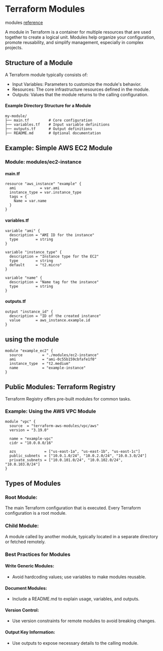 # Terraform Modules
modules [reference](https://registry.terraform.io/browse/modules)

A module in Terraform is a container for multiple resources that are used together to create a logical unit. Modules help organize your configuration, promote reusability, and simplify management, especially in complex projects.

## Structure of a Module
A Terraform module typically consists of:
- Input Variables: Parameters to customize the module's behavior.
- Resources: The core infrastructure resources defined in the module.
- Outputs: Values that the module returns to the calling configuration.

#### Example Directory Structure for a Module
```
my-module/
├── main.tf         # Core configuration
├── variables.tf    # Input variable definitions
├── outputs.tf      # Output definitions
├── README.md       # Optional documentation

```

## Example: Simple AWS EC2 Module
### Module: modules/ec2-instance
#### main.tf

```
resource "aws_instance" "example" {
  ami           = var.ami
  instance_type = var.instance_type
  tags = {
    Name = var.name
  }
}
```
#### variables.tf
```
variable "ami" {
  description = "AMI ID for the instance"
  type        = string
}

variable "instance_type" {
  description = "Instance type for the EC2"
  type        = string
  default     = "t2.micro"
}

variable "name" {
  description = "Name tag for the instance"
  type        = string
}

```
#### outputs.tf
```
output "instance_id" {
  description = "ID of the created instance"
  value       = aws_instance.example.id
}
```

## using the module
```
module "example_ec2" {
  source         = "./modules/ec2-instance"
  ami            = "ami-0c55b159cbfafe1f0"
  instance_type  = "t2.medium"
  name           = "example-instance"
}
```

## Public Modules: Terraform Registry
Terraform Registry offers pre-built modules for common tasks.

### Example: Using the AWS VPC Module

```
module "vpc" {
  source  = "terraform-aws-modules/vpc/aws"
  version = "3.19.0"

  name = "example-vpc"
  cidr = "10.0.0.0/16"

  azs             = ["us-east-1a", "us-east-1b", "us-east-1c"]
  public_subnets  = ["10.0.1.0/24", "10.0.2.0/24", "10.0.3.0/24"]
  private_subnets = ["10.0.101.0/24", "10.0.102.0/24", "10.0.103.0/24"]
}
```

## Types of Modules
### Root Module:
The main Terraform configuration that is executed.
Every Terraform configuration is a root module.
### Child Module:
A module called by another module, typically located in a separate directory or fetched remotely.

### Best Practices for Modules
#### Write Generic Modules:
- Avoid hardcoding values; use variables to make modules reusable.
#### Document Modules:
- Include a README.md to explain usage, variables, and outputs.
#### Version Control:
- Use version constraints for remote modules to avoid breaking changes.
#### Output Key Information:
- Use outputs to expose necessary details to the calling module.

